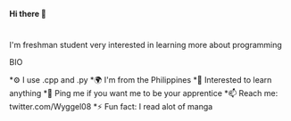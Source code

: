 
**Hi there 👋**
#
I'm freshman student very interested in learning more about programming

BIO

*⚙️ I use .cpp and .py
*🌍 I'm from the Philippines
*🌱 Interested to learn anything
*💬 Ping me if you want me to be your apprentice
*📫 Reach me: twitter.com/Wyggel08
*⚡️ Fun fact: I read alot of manga

<!---
wyggel08/wyggel08 is a ✨ special ✨ repository because its `README.md` (this file) appears on your GitHub profile.
You can click the Preview link to take a look at your changes.
--->
